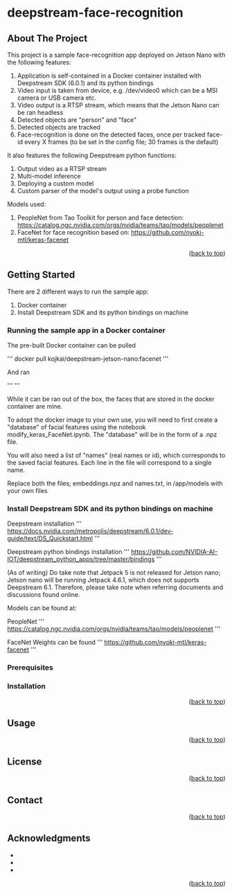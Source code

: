 # deepstream-face-recognition

<div id="top"></div>

<!-- ABOUT THE PROJECT -->
## About The Project

This project is a sample face-recognition app deployed on Jetson Nano with the following features:

1. Application is self-contained in a Docker container installed with Deepstream SDK (6.0.1) and its python bindings
2. Video input is taken from device, e.g. /dev/video0 which can be a MSI camera or USB camera etc.
3. Video output is a RTSP stream, which means that the Jetson Nano can be ran headless
4. Detected objects are "person" and "face"
5. Detected objects are tracked
6. Face-recognition is done on the detected faces, once per tracked face-id every X frames (to be set in the config file; 30 frames is the default)

It also features the following Deepstream python functions:

1. Output video as a RTSP stream
2. Multi-model inference
3. Deploying a custom model
4. Custom parser of the model's output using a probe function

Models used:

1. PeopleNet from Tao Toolkit for person and face detection: https://catalog.ngc.nvidia.com/orgs/nvidia/teams/tao/models/peoplenet
2. FaceNet for face recognition based on: https://github.com/nyoki-mtl/keras-facenet

<p align="right">(<a href="#top">back to top</a>)</p>


<!-- GETTING STARTED -->
## Getting Started

There are 2 different ways to run the sample app:

1. Docker container
2. Install Deepstream SDK and its python bindings on machine

### Running the sample app in a Docker container

The pre-built Docker container can be pulled 

'''
docker pull kojkai/deepstream-jetson-nano:facenet
'''

And ran

'''
'''

While it can be ran out of the box, the faces that are stored in the docker container are mine. 

To adopt the docker image to your own use, you will need to first create a "database" of facial features using the notebook modify_keras_FaceNet.ipynb. The "database" will be in the form of a .npz file. 

You will also need a list of "names" (real names or id), which corresponds to the saved facial features. Each line in the file will correspond to a single name.

Replace both the files; embeddings.npz and names.txt, in /app/models with your own files

### Install Deepstream SDK and its python bindings on machine

Deepstream installation
'''
https://docs.nvidia.com/metropolis/deepstream/6.0.1/dev-guide/text/DS_Quickstart.html
'''

Deepstream python bindings installation
'''
https://github.com/NVIDIA-AI-IOT/deepstream_python_apps/tree/master/bindings
'''

(As of writing)
Do take note that Jetpack 5 is not released for Jetson nano; Jetson nano will be running Jetpack 4.6.1, which does not supports Deepstream 6.1. Therefore, please take note when referring documents and discussions found online.

Models can be found at:

PeopleNet
'''
https://catalog.ngc.nvidia.com/orgs/nvidia/teams/tao/models/peoplenet
'''

FaceNet Weights can be found
'''
https://github.com/nyoki-mtl/keras-facenet
'''



### Prerequisites

### Installation

<p align="right">(<a href="#top">back to top</a>)</p>



<!-- USAGE EXAMPLES -->
## Usage



<p align="right">(<a href="#top">back to top</a>)</p>


<!-- LICENSE -->
## License



<p align="right">(<a href="#top">back to top</a>)</p>



<!-- CONTACT -->
## Contact


<p align="right">(<a href="#top">back to top</a>)</p>



<!-- ACKNOWLEDGMENTS -->
## Acknowledgments

* []()
* []()
* []()

<p align="right">(<a href="#top">back to top</a>)</p>



<!-- MARKDOWN LINKS & IMAGES -->
<!-- https://www.markdownguide.org/basic-syntax/#reference-style-links -->
[contributors-shield]: https://img.shields.io/github/contributors/github_username/repo_name.svg?style=for-the-badge
[contributors-url]: https://github.com/github_username/repo_name/graphs/contributors
[forks-shield]: https://img.shields.io/github/forks/github_username/repo_name.svg?style=for-the-badge
[forks-url]: https://github.com/github_username/repo_name/network/members
[stars-shield]: https://img.shields.io/github/stars/github_username/repo_name.svg?style=for-the-badge
[stars-url]: https://github.com/github_username/repo_name/stargazers
[issues-shield]: https://img.shields.io/github/issues/github_username/repo_name.svg?style=for-the-badge
[issues-url]: https://github.com/github_username/repo_name/issues
[license-shield]: https://img.shields.io/github/license/github_username/repo_name.svg?style=for-the-badge
[license-url]: https://github.com/github_username/repo_name/blob/master/LICENSE.txt
[linkedin-shield]: https://img.shields.io/badge/-LinkedIn-black.svg?style=for-the-badge&logo=linkedin&colorB=555
[linkedin-url]: https://linkedin.com/in/linkedin_username
[product-screenshot]: images/screenshot.png
